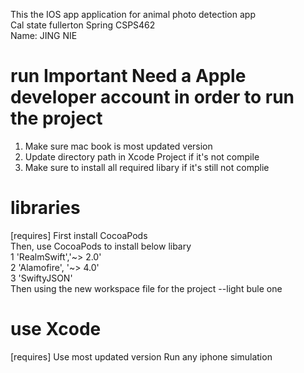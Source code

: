 This the IOS app application for animal photo detection app<br/>
Cal state fullerton Spring CSPS462<br/>
Name: JING NIE<br/>

# run Important Need a Apple developer account in order to run the project
1. Make sure mac book is most updated version
2. Update directory path in Xcode Project if it's not compile
3. Make sure to install all required libary if it's still not complie


# libraries
[requires]
First install CocoaPods<br/>
Then, use CocoaPods to install below libary<br/>
1 'RealmSwift','~> 2.0'<br/>
2 'Alamofire', '~> 4.0'<br/>
3 'SwiftyJSON'<br/>
Then using the new workspace file for the project --light bule one

# use Xcode
[requires]
Use most updated version
Run any iphone simulation  

